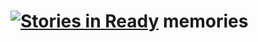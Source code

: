 [![Stories in Ready](https://badge.waffle.io/Kingles/memories.png?label=ready&title=Ready)](https://waffle.io/Kingles/memories)
memories
========
